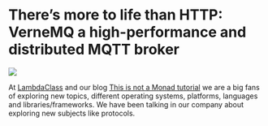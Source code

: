 # There’s more to life than HTTP: VerneMQ a high-performance and distributed MQTT broker

![](https://miro.medium.com/max/1456/1*vHHvudyYcHEpI5d52doOcQ.png)


At [LambdaClass](http://lambdaclass.com/) and our blog [This is not a Monad tutorial](https://medium.com/this-is-not-a-monad-tutorial/) we are a big fans of exploring new topics, different operating systems, platforms, languages and libraries/frameworks. We have been talking in our company about exploring new subjects like protocols.

